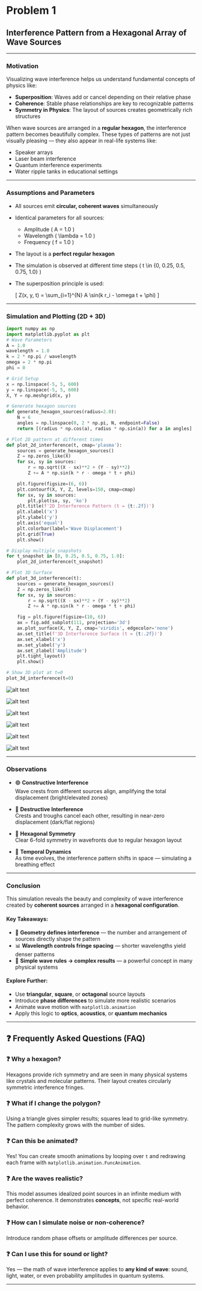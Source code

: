 # Problem 1

## Interference Pattern from a Hexagonal Array of Wave Sources

---

### Motivation

Visualizing wave interference helps us understand fundamental concepts of physics like:

- **Superposition**: Waves add or cancel depending on their relative phase  
- **Coherence**: Stable phase relationships are key to recognizable patterns  
- **Symmetry in Physics**: The layout of sources creates geometrically rich structures  

When wave sources are arranged in a **regular hexagon**, the interference pattern becomes beautifully complex. These types of patterns are not just visually pleasing — they also appear in real-life systems like:

- Speaker arrays  
- Laser beam interference  
- Quantum interference experiments  
- Water ripple tanks in educational settings  

---

### Assumptions and Parameters

- All sources emit **circular, coherent waves** simultaneously  
- Identical parameters for all sources:  
  - Amplitude \( A = 1.0 \)  
  - Wavelength \( \lambda = 1.0 \)  
  - Frequency \( f = 1.0 \)  
- The layout is a **perfect regular hexagon**  
- The simulation is observed at different time steps \( t \in \{0, 0.25, 0.5, 0.75, 1.0\} \)  
- The superposition principle is used:  

  \[
  Z(x, y, t) = \sum_{i=1}^{N} A \sin(k r_i - \omega t + \phi)
  \]

---




### Simulation and Plotting (2D + 3D)

```python
import numpy as np
import matplotlib.pyplot as plt
# Wave Parameters
A = 1.0
wavelength = 1.0
k = 2 * np.pi / wavelength
omega = 2 * np.pi
phi = 0

# Grid Setup
x = np.linspace(-5, 5, 600)
y = np.linspace(-5, 5, 600)
X, Y = np.meshgrid(x, y)

# Generate hexagon sources
def generate_hexagon_sources(radius=2.0):
    N = 6
    angles = np.linspace(0, 2 * np.pi, N, endpoint=False)
    return [(radius * np.cos(a), radius * np.sin(a)) for a in angles]

# Plot 2D pattern at different times
def plot_2d_interference(t, cmap='plasma'):
    sources = generate_hexagon_sources()
    Z = np.zeros_like(X)
    for sx, sy in sources:
        r = np.sqrt((X - sx)**2 + (Y - sy)**2)
        Z += A * np.sin(k * r - omega * t + phi)

    plt.figure(figsize=(6, 6))
    plt.contourf(X, Y, Z, levels=150, cmap=cmap)
    for sx, sy in sources:
        plt.plot(sx, sy, 'ko')
    plt.title(f'2D Interference Pattern (t = {t:.2f})')
    plt.xlabel('x')
    plt.ylabel('y')
    plt.axis('equal')
    plt.colorbar(label='Wave Displacement')
    plt.grid(True)
    plt.show()

# Display multiple snapshots
for t_snapshot in [0, 0.25, 0.5, 0.75, 1.0]:
    plot_2d_interference(t_snapshot)

# Plot 3D Surface
def plot_3d_interference(t):
    sources = generate_hexagon_sources()
    Z = np.zeros_like(X)
    for sx, sy in sources:
        r = np.sqrt((X - sx)**2 + (Y - sy)**2)
        Z += A * np.sin(k * r - omega * t + phi)

    fig = plt.figure(figsize=(10, 6))
    ax = fig.add_subplot(111, projection='3d')
    ax.plot_surface(X, Y, Z, cmap='viridis', edgecolor='none')
    ax.set_title(f'3D Interference Surface (t = {t:.2f})')
    ax.set_xlabel('x')
    ax.set_ylabel('y')
    ax.set_zlabel('Amplitude')
    plt.tight_layout()
    plt.show()

# Show 3D plot at t=0
plot_3d_interference(t=0)
```
![alt text](image-1.png)

![alt text](image-2.png)

![alt text](image-3.png)

![alt text](image-4.png)

![alt text](image-5.png)

![alt text](image.png)

---

### Observations

- 🟢 **Constructive Interference**  
  Wave crests from different sources align, amplifying the total displacement (bright/elevated zones)

- 🔴 **Destructive Interference**  
  Crests and troughs cancel each other, resulting in near-zero displacement (dark/flat regions)

- 🔷 **Hexagonal Symmetry**  
  Clear 6-fold symmetry in wavefronts due to regular hexagon layout

- 🔄 **Temporal Dynamics**  
  As time evolves, the interference pattern shifts in space — simulating a breathing effect

---

### Conclusion

This simulation reveals the beauty and complexity of wave interference created by **coherent sources** arranged in a **hexagonal configuration**.

#### Key Takeaways:

- 📐 **Geometry defines interference** — the number and arrangement of sources directly shape the pattern  
- 📊 **Wavelength controls fringe spacing** — shorter wavelengths yield denser patterns  
- 🧠 **Simple wave rules → complex results** — a powerful concept in many physical systems

#### Explore Further:

- Use **triangular**, **square**, or **octagonal** source layouts  
- Introduce **phase differences** to simulate more realistic scenarios  
- Animate wave motion with `matplotlib.animation`  
- Apply this logic to **optics**, **acoustics**, or **quantum mechanics**

---

## ❓ Frequently Asked Questions (FAQ)

### ❓ Why a hexagon?
Hexagons provide rich symmetry and are seen in many physical systems like crystals and molecular patterns. Their layout creates circularly symmetric interference fringes.

### ❓ What if I change the polygon?
Using a triangle gives simpler results; squares lead to grid-like symmetry. The pattern complexity grows with the number of sides.

### ❓ Can this be animated?
Yes! You can create smooth animations by looping over `t` and redrawing each frame with `matplotlib.animation.FuncAnimation`.

### ❓ Are the waves realistic?
This model assumes idealized point sources in an infinite medium with perfect coherence. It demonstrates **concepts**, not specific real-world behavior.

### ❓ How can I simulate noise or non-coherence?
Introduce random phase offsets or amplitude differences per source.

### ❓ Can I use this for sound or light?
Yes — the math of wave interference applies to **any kind of wave**: sound, light, water, or even probability amplitudes in quantum systems.

---
